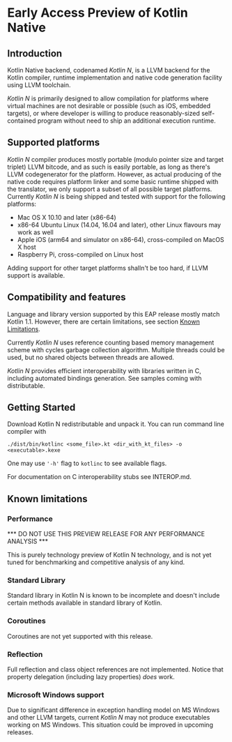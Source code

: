 # Early Access Preview of Kotlin Native #

## Introduction ##

 Kotlin Native backend, codenamed _Kotlin N_, is a LLVM backend for the Kotlin
compiler, runtime implementation and native code generation facility
using LLVM toolchain.

 _Kotlin N_ is primarily designed to allow compilation for platforms where
virtual machines are not desirable or possible (such as iOS, embedded targets),
or where developer is willing to produce reasonably-sized self-contained program
without need to ship an additional execution runtime.

## Supported platforms ##

 _Kotlin N_ compiler produces mostly portable (modulo pointer size and target
triplet) LLVM bitcode, and as such is easily portable, as long as there's LLVM
codegenerator for the platform.
 However, as actual producing of the native code requires platform linker and some
basic runtime shipped with the translator, we only support a subset of all possible
target platforms. Currently _Kotlin N_ is being shipped and tested with support for
the following platforms:

 * Mac OS X 10.10 and later (x86-64)
 * x86-64 Ubuntu Linux (14.04, 16.04 and later), other Linux flavours may work as well
 * Apple iOS (arm64 and simulator on x86-64), cross-compiled on MacOS X host
 * Raspberry Pi, cross-compiled on Linux host


 Adding support for other target platforms shalln't be too hard, if LLVM support
 is available.

 ## Compatibility and features ##

 Language and library version supported by this EAP release mostly match Kotlin 1.1.
However, there are certain limitations, see section [Known Limitations](#limitations).

 Currently _Kotlin N_ uses reference counting based memory management scheme with cycles
garbage collection algorithm. Multiple threads could be used, but no shared objects
between threads are allowed.

 _Kotlin N_ provides efficient interoperability with libraries written in C, including
 automated bindings generation. See samples coming with distributable.

  ## Getting Started ##

 Download Kotlin N redistributable and unpack it. You can run command line compiler with

	./dist/bin/kotlinc <some_file>.kt <dir_with_kt_files> -o <executable>.kexe

  One may use `'-h'` flag to `kotlinc` to see available flags.

  For documentation on C interoperability stubs see INTEROP.md.

  ## <a name="limitations"></a>Known limitations ##

  ### Performance ###

  *** DO NOT USE THIS PREVIEW RELEASE FOR ANY PERFORMANCE ANALYSIS ***

 This is purely technology preview of Kotlin N technology, and is not yet tuned
for benchmarking and competitive analysis of any kind.

  ### Standard Library ###

  Standard library in Kotlin N is known to be incomplete and doesn't include
certain methods available in standard library of Kotlin.

  ### Coroutines ###

  Coroutines are not yet supported with this release.

  ### Reflection ###

   Full reflection and class object references are not implemented.
Notice that property delegation (including lazy properties) *does* work.

   ### Microsoft Windows support ###

   Due to significant difference in exception handling model on MS Windows and
 other LLVM targets, current _Kotlin N_ may not produce executables working on
 MS Windows. This situation could be improved in upcoming releases.